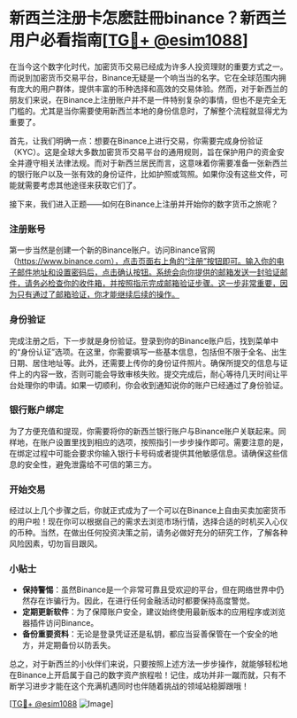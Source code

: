 # 新西兰注册卡怎麽註冊binance？新西兰用户必看指南[[TG💪+ @esim1088](https://t.me/s/esim1088)]

在当今这个数字化时代，加密货币交易已经成为许多人投资理财的重要方式之一。而说到加密货币交易平台，Binance无疑是一个响当当的名字。它在全球范围内拥有庞大的用户群体，提供丰富的币种选择和高效的交易体验。然而，对于新西兰的朋友们来说，在Binance上注册账户并不是一件特别复杂的事情，但也不是完全无门槛的。尤其是当你需要使用新西兰本地的身份信息时，了解整个流程就显得尤为重要了。

首先，让我们明确一点：想要在Binance上进行交易，你需要完成身份验证（KYC）。这是全球大多数加密货币交易平台的通用规则，旨在保护用户的资金安全并遵守相关法律法规。而对于新西兰居民而言，这意味着你需要准备一张新西兰的银行账户以及一张有效的身份证件，比如护照或驾照。如果你没有这些文件，可能就需要考虑其他途径来获取它们了。

接下来，我们进入正题——如何在Binance上注册并开始你的数字货币之旅呢？

### 注册账号

第一步当然是创建一个新的Binance账户。访问Binance官网（https://www.binance.com），点击页面右上角的“注册”按钮即可。输入你的电子邮件地址和设置密码后，点击确认按钮。系统会向你提供的邮箱发送一封验证邮件，请务必检查你的收件箱，并按照指示完成邮箱验证步骤。这一步非常重要，因为只有通过了邮箱验证，你才能继续后续的操作。

### 身份验证

完成注册之后，下一步就是身份验证。登录到你的Binance账户后，找到菜单中的“身份认证”选项。在这里，你需要填写一些基本信息，包括但不限于全名、出生日期、居住地址等。此外，还需要上传你的身份证件照片。确保所提交的信息与证件上的内容一致，否则可能会导致审核失败。提交完成后，耐心等待几天时间让平台处理你的申请。如果一切顺利，你会收到通知说你的账户已经通过了身份验证。

### 银行账户绑定

为了方便充值和提现，你需要将你的新西兰银行账户与Binance账户关联起来。同样地，在账户设置里找到相应的选项，按照指引一步步操作即可。需要注意的是，在绑定过程中可能会要求你输入银行卡号码或者提供其他敏感信息。请确保这些信息的安全性，避免泄露给不可信的第三方。

### 开始交易

经过以上几个步骤之后，你就正式成为了一个可以在Binance上自由买卖加密货币的用户啦！现在你可以根据自己的需求去浏览市场行情，选择合适的时机买入心仪的币种。当然，在做出任何投资决策之前，请务必做好充分的研究工作，了解各种风险因素，切勿盲目跟风。

### 小贴士

- **保持警惕**：虽然Binance是一个非常可靠且受欢迎的平台，但在网络世界中仍然存在诈骗行为。因此，在进行任何金融活动时都要保持高度警觉。
- **定期更新软件**：为了保障账户安全，建议始终使用最新版本的应用程序或浏览器插件访问Binance。
- **备份重要资料**：无论是登录凭证还是私钥，都应当妥善保管在一个安全的地方，并定期备份以防丢失。

总之，对于新西兰的小伙伴们来说，只要按照上述方法一步步操作，就能够轻松地在Binance上开启属于自己的数字资产旅程啦！记住，成功并非一蹴而就，只有不断学习进步才能在这个充满机遇同时也伴随着挑战的领域站稳脚跟哦！

[[TG💪+ @esim1088](https://t.me/s/esim1088) ![Image](https://i.postimg.cc/4NQfJmqS/Snipaste-2025-05-13-00-14-12.png)]